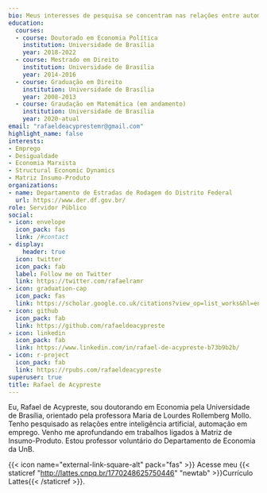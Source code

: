 ```yaml
---
bio: Meus interesses de pesquisa se concentram nas relações entre automação e emprego.
education:
  courses:
  - course: Doutorado em Economia Política 
    institution: Universidade de Brasília
    year: 2018-2022
  - course: Mestrado em Direito
    institution: Universidade de Brasília
    year: 2014-2016
  - course: Graduação em Direito
    institution: Universidade de Brasília
    year: 2008-2013
  - course: Graudação em Matemática (em andamento)
    institution: Universidade de Brasília
    year: 2020-atual
email: "rafaeldeacyprestemr@gmail.com"
highlight_name: false
interests:
- Emprego
- Desigualdade
- Economia Marxista
- Structural Economic Dynamics
- Matriz Insumo-Produto
organizations:
- name: Departamento de Estradas de Rodagem do Distrito Federal
  url: https://www.der.df.gov.br/
role: Servidor Público
social:
- icon: envelope
  icon_pack: fas
  link: /#contact
- display:
    header: true
  icon: twitter
  icon_pack: fab
  label: Follow me on Twitter
  link: https://twitter.com/rafaelramr
- icon: graduation-cap
  icon_pack: fas
  link: https://scholar.google.co.uk/citations?view_op=list_works&hl=en&user=UUySSCIAAAAJ
- icon: github
  icon_pack: fab
  link: https://github.com/rafaeldeacypreste
- icon: linkedin
  icon_pack: fab
  link: https://www.linkedin.com/in/rafael-de-acypreste-b73b9b2b/
- icon: r-project
  icon_pack: fab
  link: https://rpubs.com/rafaeldeacypreste
superuser: true
title: Rafael de Acypreste
---
```


Eu, Rafael de Acypreste, sou doutorando em Economia pela Universidade de Brasília, orientado pela professora Maria de Lourdes Rollemberg Mollo. Tenho pesquisado as relações entre inteligência artificial, automação em emprego. Venho me aprofundando em trabalhos ligados à Matriz de Insumo-Produto. Estou professor voluntário do Departamento de Economia da UnB.

{{< icon name="external-link-square-alt" pack="fas" >}} Acesse meu {{< staticref "http://lattes.cnpq.br/1770248625750446" "newtab" >}}Currículo Lattes{{< /staticref >}}.
